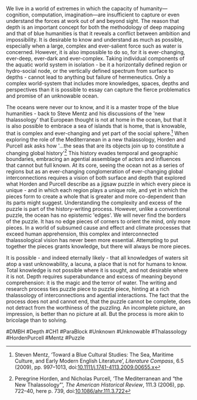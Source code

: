 We live in a world of extremes in which the capacity of humanity—cognition, computation, imagination—are insufficient to capture or even understand the forces at work out of and beyond sight. The reason that depth is an important concept for both the methodology of deep mapping and that of blue humanities is that it reveals a conflict between ambition and impossibility. It is desirable to know and understand as much as possible, especially when a large, complex and ever-salient force such as water is concerned. However, it is also impossible to do so, for it is ever-changing, ever-deep, ever-dark and ever-complex.  Taking individual components of the aquatic world system in isolation - be it a horizontally defined region or hydro-social node, or the vertically defined spectrum from surface to depths - cannot lead to anything but failure of hermeneutics. Only a complex world-system that includes more knowledges, spaces, depths and perspectives than it is possible to essay can capture the fierce problematics and promise of an unknowable ocean. 

The oceans were never our to know, and it is a master trope of the blue humanities - back to Steve Mentz and his discussions of the 'new thalassology' that European thought is not at home in the ocean, but that it is also possible to embrace a sea of islands that is home, that is knowable, that is complex and ever-changing and yet part of the social sphere.[^1] When exploring the role of the Mediterranean in a new thalassology, Horden and Purcell ask asks how  '...the seas that are its objects join up to constitute a changing global history'[^2] This history evades temporal and geographic boundaries, embracing an agential assemblage of actors and influences that cannot but full known. At its core, seeing the ocean not as a series of regions but as an ever-changing conglomeration of ever-changing global interconnections requires a vision of both surface and depth that explored what Horden and Purcell describe as a jigsaw puzzle in which every piece is unique - and in which each region plays a unique role, and yet in which the pieces form to create a whole that is greater and more co-dependent than its parts might suggest. Understanding the complexity and excess of the puzzle is part of the history-writing process. However, unlike a conventional puzzle, the ocean has no epistemic 'edges'. We will never find the borders of the puzzle. It has no edge pieces of corners to orient the mind, only more pieces. In a world of subsumed cause and effect and climate processes that exceed human apprehension, this complex and interconnected thalassological vision has never been more essential. Attempting to put together the pieces grants knowledge, but there will always be more pieces.

It is possible - and indeed eternally likely - that all knowledges of waters sit atop a vast unknowability, a lacuna, a place that is not for humans to know. Total knowledge is not possible where it is sought, and not desirable where it is not. Depth requires superabundance and excess of meaning beyond comprehension: it is the magic and the terror of water. The writing and research process ties puzzle piece to puzzle piece, hinting at a rich thalassology of interconnections and agential interactions. The fact that the process does not and cannot end, that the puzzle cannot be complete, does not detract from the worthiness of the puzzling. An incomplete picture, an impression, is better than no picture at all. But the process is more akin to bricolage than to solving. 

#DMBH #Depth #CH1 #ParaBlock #Unknown #Unknowable #Thalassology #HordenPurcell #Mentz #Puzzle 

[^1]: Steven Mentz, ‘Toward a Blue Cultural Studies: The Sea, Maritime Culture, and Early Modern English Literature’, _Literature Compass_, 6.5 (2009), pp. 997–1013, doi:[10.1111/j.1741-4113.2009.00655.x](https://doi.org/10.1111/j.1741-4113.2009.00655.x)
[^2]: Peregrine Horden, and Nicholas Purcell, ‘The Mediterranean and “the New Thalassology”’, _The American Historical Review_, 111.3 (2006), pp. 722–40, here p. 739, doi:[10.1086/ahr.111.3.722](https://doi.org/10.1086/ahr.111.3.722)
